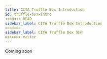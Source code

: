 ```yaml
---
title: CITA Truffle Box Introduction
id: truffle-box-intro
<<<<<<< HEAD
sidebar_label: CITA Truffle Box Introduction
=======
sidebar_label: CITA Truffle Box 简介
>>>>>>> master
---
```


Coming soon